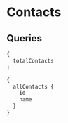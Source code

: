 # Contacts

## Queries

```graphql
{
  totalContacts
}
```

```graphql
{
  allContacts {
    id
    name
  }
}
```

